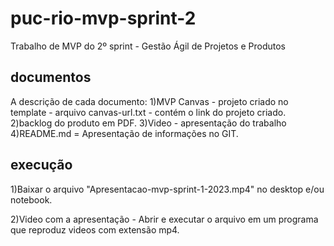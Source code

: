 # puc-rio-mvp-sprint-2
Trabalho de MVP do 2º sprint - Gestão Ágil de Projetos e Produtos 

## documentos
A descrição de cada documento:
1)MVP Canvas - projeto criado no template - arquivo canvas-url.txt - contém o link do projeto criado.
2)backlog do produto em PDF.
3)Video - apresentação do trabalho
4)README.md = Apresentação de informações no GIT.

## execução
1)Baixar o arquivo "Apresentacao-mvp-sprint-1-2023.mp4" no desktop e/ou notebook.

2)Video com a apresentação - Abrir e executar o arquivo em um programa que reproduz videos com extensão mp4.